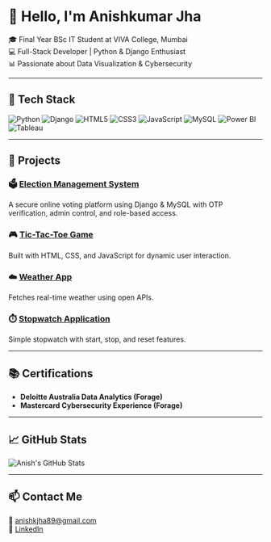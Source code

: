 # 👋 Hello, I'm Anishkumar Jha

🎓 Final Year BSc IT Student at VIVA College, Mumbai  
💻 Full-Stack Developer | Python & Django Enthusiast  
📊 Passionate about Data Visualization & Cybersecurity  

---

## 🔧 Tech Stack
![Python](https://img.shields.io/badge/Python-3776AB?style=for-the-badge&logo=python&logoColor=white)
![Django](https://img.shields.io/badge/Django-092E20?style=for-the-badge&logo=django&logoColor=white)
![HTML5](https://img.shields.io/badge/HTML5-E34F26?style=for-the-badge&logo=html5&logoColor=white)
![CSS3](https://img.shields.io/badge/CSS3-1572B6?style=for-the-badge&logo=css3&logoColor=white)
![JavaScript](https://img.shields.io/badge/JavaScript-F7DF1E?style=for-the-badge&logo=javascript&logoColor=black)
![MySQL](https://img.shields.io/badge/MySQL-005C84?style=for-the-badge&logo=mysql&logoColor=white)
![Power BI](https://img.shields.io/badge/Power%20BI-F2C811?style=for-the-badge&logo=powerbi&logoColor=black)
![Tableau](https://img.shields.io/badge/Tableau-E97627?style=for-the-badge&logo=tableau&logoColor=white)

---

## 🚀 Projects
### 🗳️ [Election Management System](https://github.com/Anish-89/Election-Management-System)
A secure online voting platform using Django & MySQL with OTP verification, admin control, and role-based access.

### 🎮 [Tic-Tac-Toe Game](https://github.com/Anish-89/Internship/tree/main/Tic%20Tac%20Toe)
Built with HTML, CSS, and JavaScript for dynamic user interaction.

### ☁️ [Weather App](https://github.com/Anish-89/Internship/tree/main/Weather_App)
Fetches real-time weather using open APIs.

### ⏱️ [Stopwatch Application](https://github.com/Anish-89/Internship/tree/main/Stopwatch_App)
Simple stopwatch with start, stop, and reset features.

---

## 📚 Certifications
- **Deloitte Australia Data Analytics (Forage)**
- **Mastercard Cybersecurity Experience (Forage)**

---

## 📈 GitHub Stats
![Anish's GitHub Stats](https://github-readme-stats.vercel.app/api?username=Anish-89&show_icons=true&theme=radical)

---

## 📫 Contact Me
📧 anishkjha89@gmail.com  
🔗 [LinkedIn](https://www.linkedin.com/in/anishkumar-jha-bba510259)
